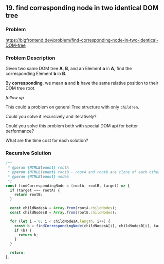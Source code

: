## 19. find corresponding node in two identical DOM tree

### Problem

https://bigfrontend.dev/problem/find-corresponding-node-in-two-identical-DOM-tree

### Problem Description

Given two same DOM tree **A**, **B**, and an Element **a** in **A**, find the corresponding Element **b** in **B**.

By **corresponding**, we mean **a** and **b** have the same relative position to their DOM tree root.

_follow up_

This could a problem on general Tree structure with only `children`.

Could you solve it recursively and iteratively?

Could you solve this problem both with special DOM api for better performance?

What are the time cost for each solution?

### Recursive Solution

```js
/**
 * @param {HTMLElement} rootA
 * @param {HTMLElement} rootB - rootA and rootB are clone of each other
 * @param {HTMLElement} nodeA
 */
const findCorrespondingNode = (rootA, rootB, target) => {
  if (target === rootA) {
    return rootB;
  }

  const childNodesA = Array.from(rootA.childNodes);
  const childNodesB = Array.from(rootB.childNodes);

  for (let i = 0; i < childNodesA.length; i++) {
    const b = findCorrespondingNode(childNodesA[i], childNodesB[i], target);
    if (b) {
      return b;
    }
  }

  return;
};
```

